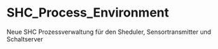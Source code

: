 # SHC_Process_Environment
Neue SHC Prozessverwaltung für den Sheduler, Sensortransmitter und Schaltserver
